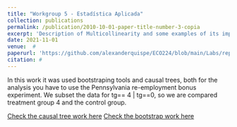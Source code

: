 ```yaml
---
title: "Workgroup 5 - Estadística Aplicada"
collection: publications
permalink: /publication/2010-10-01-paper-title-number-3-copia
excerpt: 'Description of Multicollinearity and some examples of its implementation. Besides that, analysis of RCT data with precision adjustment.' 
date: 2021-11-01
venue:  #  
paperurl: 'https://github.com/alexanderquispe/ECO224/blob/main/Labs/replication_5/group2_lab5_causaltree2.html'
citation: # 
---
```

In this work it was used bootstraping tools and causal trees, both for the  analysis you have to use the Pennsylvania re-employment bonus experiment. We subset the data for tg== 4 | tg==0, so we are compared treatment group 4 and the control group.

[Check the causal tree work here](https://github.com/alexanderquispe/ECO224/blob/main/Labs/replication_5/group2_lab5_causaltree2.html)
[Check the bootstrap work here](https://github.com/alexanderquispe/ECO224/blob/main/Labs/replication_5/group2_lab5_bootstrap_R.html)

